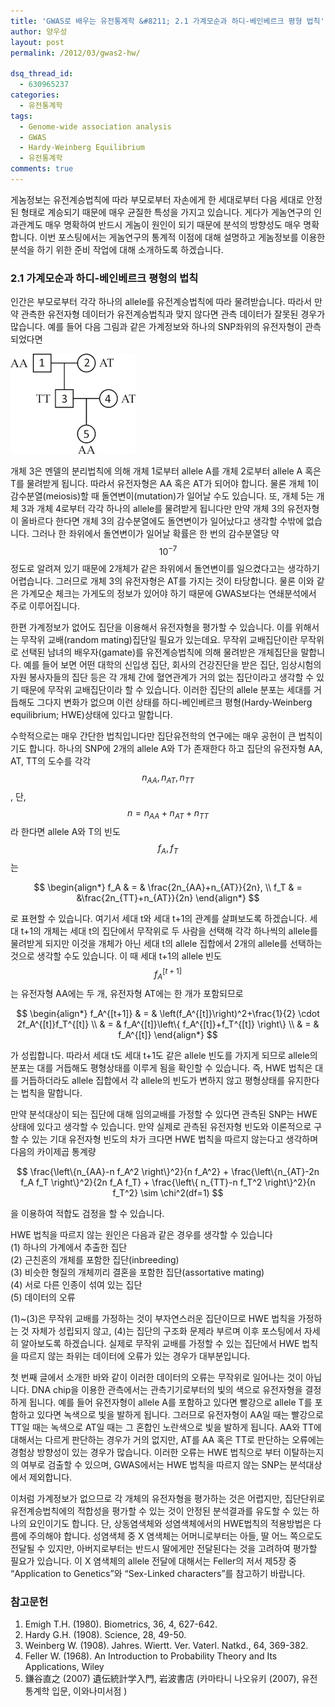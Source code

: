```yaml
---
title: 'GWAS로 배우는 유전통계학 &#8211; 2.1 가계모순과 하디-베인베르크 평형 법칙'
author: 양우성
layout: post
permalink: /2012/03/gwas2-hw/

dsq_thread_id:
  - 630965237
categories:
  - 유전통계학
tags:
  - Genome-wide association analysis
  - GWAS
  - Hardy-Weinberg Equilibrium
  - 유전통계학
comments: true
---
```

게놈정보는 유전계승법칙에 따라 부모로부터 자손에게 한 세대로부터 다음 세대로 안정된 형태로 계승되기 때문에 매우 균질한 특성을 가지고 있습니다. 게다가 게놈연구의 인과관계도 매우 명확하여 반드시 게놈이 원인이 되기 때문에 분석의 방향성도 매우 명확합니다. 이번 포스팅에서는 게놈연구의 통계적 이점에 대해 설명하고 게놈정보를 이용한 분석을 하기 위한 준비 작업에 대해 소개하도록 하겠습니다.

### 2.1 가계모순과 하디-베인베르크 평형의 법칙

인간은 부모로부터 각각 하나의 allele를 유전계승법칙에 따라 물려받습니다. 따라서 만약 관측한 유전자형 데이터가 유전계승법칙과 맞지 않다면 관측 데이터가 잘못된 경우가 많습니다. 예를 들어 다음 그림과 같은 가계정보와 하나의 SNP좌위의 유전자형이 관측되었다면  
  
![](/images/2012-03-31-fig1.png)

개체 3은 멘델의 분리법칙에 의해 개체 1로부터 allele A를 개체 2로부터 allele A 혹은 T를 물려받게 됩니다. 따라서 유전자형은 AA 혹은 AT가 되어야 합니다. 물론 개체 1이 감수분열(meiosis)할 때 돌연변이(mutation)가 일어날 수도 있습니다. 또, 개체 5는 개체 3과 개체 4로부터 각각 하나의 allele를 물려받게 됩니다만 만약 개체 3의 유전자형이 올바르다 한다면 개체 3의 감수분열에도 돌연변이가 일어났다고 생각할 수밖에 없습니다. 그러나 한 좌위에서 돌연변이가 일어날 확률은 한 번의 감수분열당 약 $$ 10^{-7} $$ 정도로 알려져 있기 때문에 2개체가 같은 좌위에서 돌연변이를 일으켰다고는 생각하기 어렵습니다. 그러므로 개체 3의 유전자형은 AT를 가지는 것이 타당합니다. 물론 이와 같은 가계모순 체크는 가게도의 정보가 있어야 하기 때문에 GWAS보다는 연쇄분석에서 주로 이루어집니다.

한편 가계정보가 없어도 집단을 이용해서 유전자형을 평가할 수 있습니다. 이를 위해서는 무작위 교배(random mating)집단일 필요가 있는데요. 무작위 교배집단이란 무작위로 선택된 남녀의 배우자(gamate)를 유전계승법칙에 의해 물려받은 개체집단을 말합니다. 예를 들어 보면 어떤 대학의 신입생 집단, 회사의 건강진단을 받은 집단, 임상시험의 자원 봉사자들의 집단 등은 각 개체 간에 혈연관계가 거의 없는 집단이라고 생각할 수 있기 때문에 무작위 교배집단이라 할 수 있습니다. 이러한 집단의 allele 분포는 세대를 거듭해도 그다지 변화가 없으며 이런 상태를 하디-베인베르크 평형(Hardy-Weinberg equilibrium; HWE)상태에 있다고 말합니다.

수학적으로는 매우 간단한 법칙입니다만 집단유전학의 연구에는 매우 공헌이 큰 법칙이기도 합니다. 하나의 SNP에 2개의 allele A와 T가 존재한다 하고 집단의 유전자형 AA, AT, TT의 도수를 각각 $$n_{AA}, n_{AT}, n_{TT} $$, 단, $$ n=n_{AA} + n_{AT} + n_{TT} $$라 한다면 allele A와 T의 빈도 $$f_A, f_T $$ 는  

$$
\begin{align*}  
f_A & = & \frac{2n_{AA}+n_{AT}}{2n}, \\  
f_T & = &\frac{2n_{TT}+n_{AT}}{2n}  
\end{align*}  
$$

로 표현할 수 있습니다. 여기서 세대 t와 세대 t+1의 관계를 살펴보도록 하겠습니다. 세대 t+1의 개체는 세대 t의 집단에서 무작위로 두 사람을 선택해 각각 하나씩의 allele를 물려받게 되지만 이것을 개체가 아닌 세대 t의 allele 집합에서 2개의 allele를 선택하는 것으로 생각할 수도 있습니다. 이 때 세대 t+1의 allele 빈도 $$f_A^{[t+1]}$$는 유전자형 AA에는 두 개, 유전자형 AT에는 한 개가 포함되므로  

$$
\begin{align*}  
f_A^{[t+1]} & = & \left(f_A^{[t]}\right)^2+\frac{1}{2} \cdot 2f_A^{[t]}f_T^{[t]} \\  
& = & f_A^{[t]}\left\{ f_A^{[t]}+f_T^{[t]} \right\} \\  
& = & f_A^{[t]}  
\end{align*}  
$$

가 성립합니다. 따라서 세대 t도 세대 t+1도 같은 allele 빈도를 가지게 되므로 allele의 분포는 대를 거듭해도 평형상태를 이루게 됨을 확인할 수 있습니다. 즉, HWE 법칙은 대를 거듭하더라도 allele 집합에서 각 allele의 빈도가 변하지 않고 평형상태를 유지한다는 법칙을 말합니다.

만약 분석대상이 되는 집단에 대해 임의교배를 가정할 수 있다면 관측된 SNP는 HWE 상태에 있다고 생각할 수 있습니다. 만약 실제로 관측된 유전자형 빈도와 이론적으로 구할 수 있는 기대 유전자형 빈도의 차가 크다면 HWE 법칙을 따르지 않는다고 생각하며 다음의 카이제곱 통계량  

$$  
\frac{\left\{n_{AA}-n f_A^2 \right\}^2}{n f_A^2} +  
\frac{\left\{n_{AT}-2n f_A f_T \right\}^2}{2n f_A f_T} +  
\frac{\left\{ n_{TT}-n f_T^2 \right\}^2}{n f_T^2} \sim \chi^2(df=1)  
$$  

을 이용하여 적합도 검정을 할 수 있습니다.

HWE 법칙을 따르지 않는 원인은 다음과 같은 경우를 생각할 수 있습니다  
(1) 하나의 가계에서 추출한 집단  
(2) 근친혼의 개체를 포함한 집단(inbreeding)  
(3) 비슷한 형질의 개체끼리 결혼을 포함한 집단(assortative mating)  
(4) 서로 다른 인종이 섞여 있는 집단  
(5) 데이터의 오류

(1)~(3)은 무작위 교배를 가정하는 것이 부자연스러운 집단이므로 HWE 법칙을 가정하는 것 자체가 성립되지 않고, (4)는 집단의 구조화 문제라 부르며 이후 포스팅에서 자세히 알아보도록 하겠습니다. 실제로 무작위 교배를 가정할 수 있는 집단에서 HWE 법칙을 따르지 않는 좌위는 데이터에 오류가 있는 경우가 대부분입니다.

첫 번째 글에서 소개한 바와 같이 이러한 데이터의 오류는 무작위로 일어나는 것이 아닙니다. DNA chip을 이용한 관측에서는 관측기기로부터의 빛의 색으로 유전자형을 결정하게 됩니다. 예를 들어 유전자형이 allele A를 포함하고 있다면 빨강으로 allele T를 포함하고 있다면 녹색으로 빛을 발하게 됩니다. 그러므로 유전자형이 AA일 때는 빨강으로 TT일 때는 녹색으로 AT일 때는 그 혼합인 노란색으로 빛을 발하게 됩니다. AA와 TT에 대해서는 다르게 판단하는 경우가 거의 없지만, AT를 AA 혹은 TT로 판단하는 오류에는 경험상 방향성이 있는 경우가 많습니다. 이러한 오류는 HWE 법칙으로 부터 이탈하는지의 여부로 검출할 수 있으며, GWAS에서는 HWE 법칙을 따르지 않는 SNP는 분석대상에서 제외합니다.

이처럼 가계정보가 없으므로 각 개체의 유전자형을 평가하는 것은 어렵지만, 집단단위로 유전계승법칙에의 적합성을 평가할 수 있는 것이 안정된 분석결과를 유도할 수 있는 하나의 요인이기도 합니다. 단, 상동염색체와 성염색체에서의 HWE법칙의 적용방법은 다름에 주의해야 합니다. 성염색체 중 X 염색체는 어머니로부터는 아들, 딸 어느 쪽으로도 전달될 수 있지만, 아버지로부터는 반드시 딸에게만 전달된다는 것을 고려하여 평가할 필요가 있습니다. 이 X 염색체의 allele 전달에 대해서는 Feller의 저서 제5장 중 &#8220;Application to Genetics&#8221;와 &#8220;Sex-Linked characters&#8221;를 참고하기 바랍니다.

### 참고문헌 

1.  Emigh T.H. (1980). Biometrics, 36, 4, 627-642. 
2.  Hardy G.H. (1908). Science, 28, 49-50.
3.  Weinberg W. (1908). Jahres. Wiertt. Ver. Vaterl. Natkd., 64, 369-382.
4.  Feller W. (1968). An Introduction to Probability Theory and Its Applications, Wiley
5.  鎌谷直之 (2007) 遺伝統計学入門, 岩波書店 (카마타니 나오유키 (2007), 유전통계학 입문, 이와나미서점 )
